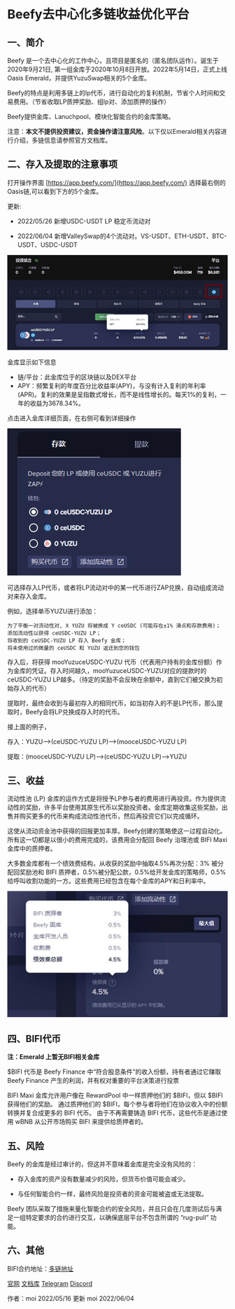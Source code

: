 # Beefy去中心化多链收益优化平台

## 一、简介

Beefy 是一个去中心化的工作中心，且项目是匿名的（匿名团队运作）。诞生于2020年9月21日, 第一组金库于2020年10月8日开放。2022年5月14日，正式上线Oasis Emerald，并提供YuzuSwap相关的5个金库。

Beefy的特点是利用多链上的lp代币，进行自动化的复利机制，节省个人时间和交易费用。（节省收取LP质押奖励、组lp对、添加质押的操作）

Beefy提供金库、Lanuchpool、模块化智能合约的金库策略。


注意：**本文不提供投资建议，资金操作请注意风险**。以下仅以Emerald相关内容进行介绍，多链信息请参照官方文档库。

## 二、存入及提取的注意事项

打开操作界面 [https://app.beefy.com/](https://app.beefy.com/) 选择最右侧的 Oasis链,可以看到下方的5个金库。

更新:

- 2022/05/26 新增USDC-USDT LP 稳定币流动对

- 2022/06/04 新增ValleySwap的4个流动对。VS-USDT、ETH-USDT、BTC-USDT、USDC-USDT

![](beefy_1.jpg)

金库显示如下信息

- 链/平台：此金库位于的区块链以及DEX平台
- APY：频繁复利的年度百分比收益率(APY)，与没有计入复利的年利率(APR)。复利的效果是呈指数式增长，而不是线性增长的。每天1%的复利，一年的收益为3678.34%。

点击进入金库详细页面，在右侧可看到详细操作

![](beefy_2.jpg)

可选择存入LP代币，或者将LP流动对中的某一代币进行ZAP兑换，自动组成流动对来存入金库。

例如，选择单币YUZU进行添加：

```
为了平衡一对流动性对, X YUZU 将被换成 Y ceUSDC (可能存在±1% 滑点和存款费用)；
添加流动性以获得 ceUSDC-YUZU LP；
将收到的 ceUSDC-YUZU LP 存入 Beefy 金库；
将未使用过的微量的 ceUSDC 和 YUZU 返还到您的钱包
```
存入后，将获得 mooYuzuceUSDC-YUZU 代币（代表用户持有的金库份额）作为金库的凭证。存入时间越久，mooYuzuceUSDC-YUZU对应的提款时的ceUSDC-YUZU LP越多。（待定的奖励不会反映在余额中，直到它们被交换为初始存入的代币）

提取时，最终会收到与最初存入的相同代币，如当初存入的不是LP代币，那么提取时，Beefy会将LP兑换成存入时的代币。

接上面的例子，

存入：YUZU-->(ceUSDC-YUZU LP)-->(mooceUSDC-YUZU LP)

提取：(mooceUSDC-YUZU LP)-->(ceUSDC-YUZU LP)-->YUZU

## 三、收益

流动性池 (LP) 金库的运作方式是将授予LP参与者的费用进行再投资。作为提供流动性的奖励，许多平台使用其原生代币以奖励投资者。金库定期收集这些奖励，出售并购买更多的代币来构成流动性池代币，然后再投资它们以完成循环。

这使从流动资金池中获得的回报更加丰厚。Beefy创建的策略使这一过程自动化。所有这一切都是以很小的费用完成的，该费用会分配回 Beefy 治理池或 BIFI Maxi 金库中的质押者。 

大多数金库都有一个绩效费结构，从收获的奖励中抽取4.5%再次分配：3% 被分配回奖励池和 BIFI 质押者，0.5%被分配公款，0.5%给开发金库的策略师，0.5%给呼叫收割功能的一方。这些费用已经包含在每个金库的APY和日利率中。

![](beefy_3.jpg)

## 四、BIFI代币

**注：Emerald 上暂无BIFI相关金库**

$BIFI 代币是 Beefy Finance 中“符合股息条件”的收入份额，持有者通过它赚取 Beefy Finance 产生的利润，并有权对重要的平台决策进行投票

BIFI Maxi 金库允许用户像在 RewardPool 中一样质押他们的 $BIFI，但以 $BIFI 获得他们的奖励。 通过质押他们的 $BIFI，每个参与者将他们在协议收入中的份额转换并复合成更多的 BIFI 代币。 由于不再需要铸造 BIFI 代币，这些代币是通过使用 wBNB 从公开市场购买 BIFI 来提供给质押者的。

## 五、风险

Beefy 的金库是经过审计的，但这并不意味着金库是完全没有风险的：

- 存入金库的资产没有数量减少的风险，但货币价值可能会减少。

- 与任何智能合约一样，最终风险是投资者的资金可能被盗或无法提取。

Beefy 团队采取了措施来量化智能合约的安全风险，并且只会在几度测试后与满足一组特定要求的合约进行交互，以确保底层平台不包含所谓的 “rug-pull” 功能。

## 六、其他

BIFI合约地址：[多链地址](https://docs.beefy.finance/v/cn/ecosystem/bifi-token/contract-addresses)

[官网](https://app.beefy.com/)
[文档库](https://docs.beefy.finance/)
[Telegram](https://t.me/beefyfinance)
[Discord](https://discord.com/invite/yq8wfHd)

作者：moi 2022/05/16 更新 moi 2022/06/04
